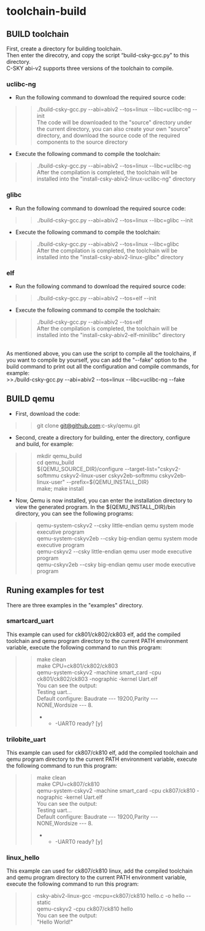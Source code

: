 # toolchain-build

## BUILD toolchain
First, create a directory for building toolchain.<br>
Then enter the direcotry, and copy the script “build-csky-gcc.py” to this directory.<br>
C-SKY abi-v2 supports three versions of the toolchain to compile.<br>
### uclibc-ng
* Run the following command to download the required source code:
>>./build-csky-gcc.py --abi=abiv2 --tos=linux --libc=uclibc-ng --init<br>
>The code will be downloaded to the "source" directory under the current directory, you can also create your own "source" directory, and download the source code of the required components to the source directory<br>
* Execute the following command to compile the toolchain:
>>./build-csky-gcc.py --abi=abiv2 --tos=linux --libc=uclibc-ng<br>
>After the compilation is completed, the toolchain will be installed into the "install-csky-abiv2-linux-uclibc-ng" directory<br>
### glibc
* Run the following command to download the required source code:
>>./build-csky-gcc.py --abi=abiv2 --tos=linux --libc=glibc --init<br>
* Execute the following command to compile the toolchain:
>>./build-csky-gcc.py --abi=abiv2 --tos=linux --libc=glibc<br>
>After the compilation is completed, the toolchain will be installed into the "install-csky-abiv2-linux-glibc" directory<br>
### elf
* Run the following command to download the required source code:
>>./build-csky-gcc.py --abi=abiv2 --tos=elf --init<br>
* Execute the following command to compile the toolchain:
>>./build-csky-gcc.py --abi=abiv2 --tos=elf<br>
>After the compilation is completed, the toolchain will be installed into the "install-csky-abiv2-elf-minilibc" directory<br>
<br>
As mentioned above, you can use the script to compile all the toolchains, if you want to compile by yourself, you can add the "--fake" option to the build command to print out all the configuration and compile commands, for example:<br>
>>./build-csky-gcc.py --abi=abiv2 --tos=linux --libc=uclibc-ng --fake<br>



## BUILD qemu
* First, download the code:
>>git clone git@github.com:c-sky/qemu.git<br>
* Second, create a directory for building, enter the directory, configure and build, for example:
>>mkdir qemu_build<br>
>>cd qemu_build<br>
>>${QEMU_SOURCE_DIR}/configure --target-list="cskyv2-softmmu cskyv2-linux-user cskyv2eb-softmmu cskyv2eb-linux-user" --prefix=${QEMU_INSTALL_DIR}<br>
>>make; make install<br>
* Now, Qemu is now installed, you can enter the installation directory to view the generated program. In the ${QEMU_INSTALL_DIR}/bin directory, you can see the following programs:
>>qemu-system-cskyv2             --csky little-endian qemu system mode executive program<br>
>>qemu-system-cskyv2eb           --csky big-endian qemu system mode executive program<br>
>>qemu-cskyv2                    --csky little-endian qemu user mode executive program<br>
>>qemu-cskyv2eb                  --csky big-endian qemu user mode executive program<br>
  
  

## Runing examples for test
There are three examples in the "examples" directory.<br>
### smartcard_uart
This example can used for ck801/ck802/ck803 elf, add the compiled toolchain and qemu program directory to the current PATH environment variable, execute the following command to run this program:<br>
>>make clean<br>
>>make CPU=ck801/ck802/ck803<br>
>>qemu-system-cskyv2  -machine smart_card -cpu ck801/ck802/ck803 -nographic -kernel Uart.elf<br>
You can see the output:<br>
>>Testing uart...<br>
>>Default configure: Baudrate --- 19200,Parity --- NONE,Wordsize --- 8. <br>
>>- - -UART0 ready? [y]<br>
### trilobite_uart
This example can used for ck807/ck810 elf, add the compiled toolchain and qemu program directory to the current PATH environment variable, execute the following command to run this program:<br>
>>make clean<br>
>>make CPU=ck807/ck810<br>
>>qemu-system-cskyv2  -machine smart_card -cpu ck807/ck810 -nographic -kernel Uart.elf<br>
You can see the output:<br>
>>Testing uart...<br>
>>Default configure: Baudrate --- 19200,Parity --- NONE,Wordsize --- 8. <br>
>>- - -UART0 ready? [y]<br>
### linux_hello
This example can used for ck807/ck810 linux, add the compiled toolchain and qemu program directory to the current PATH environment variable, execute the following command to run this program:<br>
>>csky-abiv2-linux-gcc -mcpu=ck807/ck810 hello.c  -o hello --static<br>
>>qemu-cskyv2 -cpu ck807/ck810 hello<br>
You can see the output:<br>
>>"Hello World!"<br>
  
  
